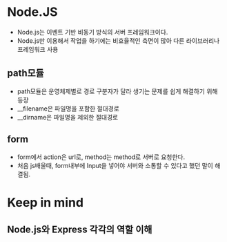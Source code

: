 # Node.JS

  * Node.js는 이벤트 기반 비동기 방식의 서버 프레임워크이다.
  * Node.js만 이용해서 작업을 하기에는 비효율적인 측면이 많아 다른 라이브러리나 프레임워크 사용
  
## path모듈

  * path모듈은 운영체제별로 경로 구분자가 달라 생기는 문제를 쉽게 해결하기 위해 등장
  * __filename은 파일명을 포함한 절대경로
  * __dirname은 파일명을 제외한 절대경로

## form

  * form에서 action은 url로, method는 method로 서버로 요청한다.
  * 처음 js배울때, form내부에 Input을 넣어야 서버와 소통할 수 있다고 했던 말이 해결됨.

# Keep in mind

  ## Node.js와 Express 각각의 역할 이해
